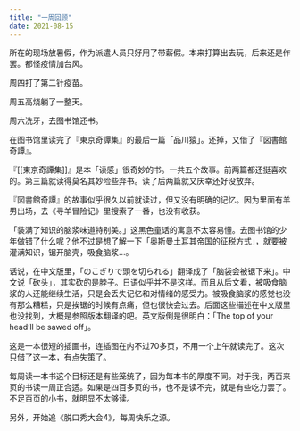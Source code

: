 ```yaml
---
title: "一周回顾"
date: 2021-08-15
---
```

所在的现场放暑假，作为派遣人员只好用了带薪假。本来打算出去玩，后来还是作罢。都怪疫情加台风。

周四打了第二针疫苗。

周五高烧躺了一整天。

周六洗牙，去图书馆还书。

在图书馆里读完了『東京奇譚集』的最后一篇「品川猿」。还掉，又借了『図書館奇譚』。

『[[東京奇譚集]]』是本「读感」很奇妙的书。一共五个故事。前两篇都还挺喜欢的。第三篇就读得莫名其妙险些弃书。读了后两篇就又庆幸还好没放弃。

『図書館奇譚』的故事似乎很久以前就读过，但又没有明确的记忆。因为里面有羊男出场，去《寻羊冒险记》里搜索了一番，也没有收获。

「装满了知识的脑浆味道特别美。」这黑色童话的寓意不太容易懂。去图书馆的少年做错了什么呢？他不过是想了解一下「奥斯曼土耳其帝国的征税方式」，就要被灌满知识，锯开脑壳，吸食脑浆…。

话说，在中文版里，「のこぎりで頭を切られる」翻译成了「脑袋会被锯下来」。中文说「砍头」，其实砍的是脖子。日语似乎并不是这样。而且从后文看，被吸食脑浆的人还能继续生活，只是会丢失记忆和对情绪的感受力。被吸食脑浆的感觉也没有那么糟糕，只是挨锯的时候有点痛，但也很快会过去。后面这些描述在中文版里也没找到，大概是参照版本翻译的吧。英文版倒是很明白：「The top of your head’ll be sawed off」。

这是一本很短的插画书，连插图在内不过70多页，不用一个上午就读完了。这次只借了这一本，有点失策了。

每周读一本书这个目标还是有些笼统了，因为每本书的厚度不同。对于我，两百来页的书读一周正合适。如果是四百多页的书，也不是读不完，就是有些吃力罢了。不足百页的小书，就明显不太够读。

另外，开始追《脱口秀大会4》，每周快乐之源。
